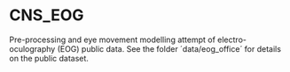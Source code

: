 # CNS_EOG

Pre-processing and eye movement modelling attempt of electro-oculography (EOG) public data.
See the folder ´data/eog_office´ for details on the public dataset.
